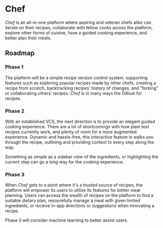 # **Chef**

*Chef* is an all-in-one platform where aspiring and veteran chefs alike can iterate on their recipes, collaborate with fellow cooks across the platform, explore other forms of cuisine, have a guided cooking experience, and better plan their meals.  

## **Roadmap**
### **Phase 1**
The platform will be a simple recipe version control system, supporting features such as exploring popular recipes made by other chefs, creating a recipe from scratch, backtracking recipes' history of changes, and "forking" or collaborating others' recipes. *Chef* is in many ways the Github for recipes.


### **Phase 2**
With an established VCS, the next direction is to provide an elegant guided cooking experience. There are a lot of shortcomings with how plain text recipes currently work, and plenty of room for a more augmented experience. Dynamic and hassle-free, this interactive feature is walks you through the recipe, outlining and providing context to every step along the way.

Something as simple as a sidebar view of the ingredients, or highlighting the current step can go a long way for the cooking experience.

### **Phase 3**
When *Chef* gets to a point where it's a trusted source of recipes, the platform will empower its users to utilize its features for better meal planning. Users can access the wealth of recipes on the platform to find a suitable dietary plan, resourefully manage a meal with given limited ingredients, or receive in-app directions or suggestions when innovating a recipe.

Phase 3 will consider machine learning to better assist users. 
